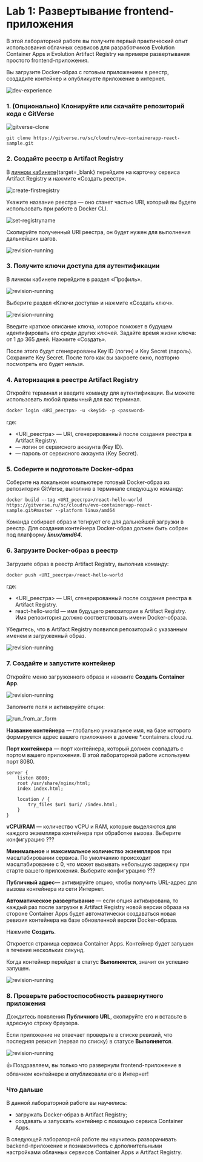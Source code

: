 # Lab 1: Развертывание frontend-приложения

В этой лабораторной работе вы получите первый практический опыт использования облачных сервисов для разработчиков Evolution Container Apps и Evolution Artifact Registry на примере развертывания простого frontend-приложения.

Вы загрузите Docker-образ с готовым приложением в реестр, создадите контейнер и опубликуете приложение в интернет. 

![dev-experience](images/dev_experience.svg)

### 1. (Опционально) Клонируйте или скачайте репозиторий кода c GitVerse

![gitverse-clone](images/lab1/gitverse_clone.png) 

```
git clone https://gitverse.ru/sc/cloudru/evo-containerapp-react-sample.git
```

### 2. Создайте реестр в Artifact Registry
В [личном кабинете](https://console.cloud.ru){target=_blank} перейдите на карточку сервиса Artifact Registry и нажмите «Создать реестр».

![create-firstregistry](images/lab1/ar_create_firstregistry.png)

Укажите название реестра — оно станет частью URI, который вы будете использовать при работе в Docker CLI. 

![set-registryname](images/lab1/create_registry.png)

Скопируйте полученный URI реестра, он будет нужен для выполнения дальнейших шагов. 

![revision-running](images/lab1/ar_copy-uri.png)

### 3. Получите ключи доступа для аутентификации
В личном кабинете перейдите в раздел «Профиль».

![revision-running](images/lab1/ar_profile.png)

Выберите раздел «Ключи доступа» и нажмите «Создать ключ».

![revision-running](images/lab1/ar__profile-create-api-key.png)

Введите краткое описание ключа, которое поможет в будущем идентифировать его среди других ключей.
Задайте время жизни ключа: от 1 до 365 дней. 
Нажмите «Создать».

После этого будут сгенерированы Key ID (логин) и Key Secret (пароль). 
Сохраните Key Secret. После того как вы закроете окно, повторно посмотреть его будет нельзя. 

### 4. Авторизация в реестре Artifact Registry 
Откройте терминал и введите команду для аутентификации. Вы можете использовать любой привычный для вас терминал.

```bash
docker login <URI_реестра> -u <keyid> -p <password>
```
где: 
- <URI_реестра> — URI, сгенерированный после создания реестра в Artifact Registry.
- <keyid> — логин от сервисного аккаунта (Key ID).
- <password> — пароль от сервисного аккаунта (Key Secret).

### 5. Соберите и подготовьте Docker-образ

Cоберите на локальном компьютере готовый Docker-образ из репозитория GitVerse, выполнив в терминале следующую команду: 

```shell
docker build --tag <URI_реестра>/react-hello-world https://gitverse.ru/sc/cloudru/evo-containerapp-react-sample.git#master --platform linux/amd64
```
Команда собирает образ и тегирует его для дальнейшей загрузки в реестр.
Для создания контейнера Docker-образ должен быть собран под платформу ***linux/amd64***.

### 6. Загрузите Docker-образ в реестр

Загрузите образ в реестр Artifact Registry, выполнив команду:

```bash
docker push <URI_реестра>/react-hello-world
```
где: 
- <URI_реестра> — URI, сгенерированный после создания реестра в Artifact Registry.
- react-hello-world — имя будущего репозитория в Artifact Registry. Имя репозитория должно соответствовать имени Docker-образа. 

Убедитесь, что в Artifact Registry появился репозиторий с указанным именем и загруженный образ.

![revision-running](images/lab1/ar_reestr-image-upload-success.png)

### 7. Создайте и запустите контейнер

Откройте меню загруженного образа и нажмите **Создать Container App**. 

![revision-running](images/lab1/run_from_ar.png)

Заполните поля и активируйте опции:

![run_from_ar_form](images/lab1/run_from_ar_form.png)

**Название контейнера** — глобально уникальное имя, на базе которого формируется адрес вашего приложения в домене *.containers.cloud.ru.

**Порт контейнера** — порт контейнера, который должен совпадать с портом вашего приложения. В этой лабораторной работе используем порт 8080.

```
server {
    listen 8080;
    root /usr/share/nginx/html;
    index index.html;

    location / {
        try_files $uri $uri/ /index.html;
    }
}
```

**vCPU/RAM** — количество vCPU и RAM, которые выделяются для каждого экземпляра контейнера при обработке вызова. Выберите конфигурацию ???

**Минимальное** и **максимальное количество экземпляров** при масштабировании сервиса. По умолчанию происходит масштабирование с 0, что может вызывать небольшую задержку при старте вашего приложения. Выберите конфигурацию ???

**Публичный адрес**— активируйте опцию, чтобы получить URL-адрес для вызова контейнера из сети Интернет.

**Автоматическое развертывание** — если опция активирована, то каждый раз после загрузки в Artifact Registry новой версии образа на стороне Container Apps будет автоматически создаваться новая ревизия контейнера на базе обновленной версии Docker-образа. 

Нажмите **Создать**.

Откроется страница сервиса Container Apps. 
Контейнер будет запущен в течение нескольких секунд.

Когда контейнер перейдет в статус **Выполняется**, значит он успешно запущен.

![revision-running](images/lab1/ca_running.png)


### 8. Проверьте рабостоспособность развернутного приложения

Дождитесь появления **Публичного URL**, скопируйте его и вставьте в адресную строку браузера.

Если приложение не отвечает проверьте в списке ревизий, что последняя ревизия (первая по списку) в статусе **Выполняется**.

![revision-running](images/lab1/revision_running.png)
    
:thumbsup: Поздравляем, вы только что развернули frontend-приложение в облачном контейнере и опубликовали его в Интернет!  

### Что дальше

В данной лабораторной работе вы научились:

- загружать Docker-образ в Artifact Registry;
- создавать и запускать контейнер с помощью сервиса Container Apps.

В следующей лабораторной работе вы научитесь разворачивать backend-приложение и познакомитесь с дополнительными настройками облачных сервисов Container Apps и Artifact Registry.